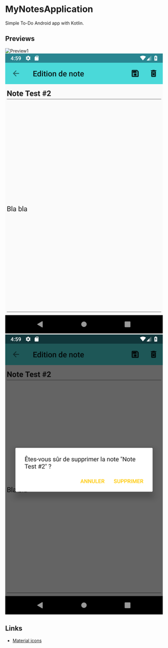 # MyNotesApplication
Simple To-Do Android app with Kotlin.

## Previews
![Preview1](./preview/Screenshot_1556557146.png=250x250?raw=true "Preview1")
![Preview2](./preview/Screenshot_1556557156.png?raw=true "Preview2")
![Preview3](./preview/Screenshot_1556557159.png?raw=true "Preview3")

## Links

- [Material icons](https://material.io/tools/icons/?style=baseline)